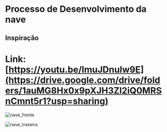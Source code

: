 # Processo de Desenvolvimento da nave

## Inspiração
  # Link: [https://youtu.be/ImuJDnuIw9E](https://drive.google.com/drive/folders/1auMG8Hx0x9pXJH3Zl2iQ0MRSnCmnt5r1?usp=sharing)
  
![nave_frente](https://github.com/ICEI-PUC-Minas-PPC-CC/ppc-cc-2023-2-mod3d-noite-mod_3d_nave/assets/143012685/8999a4fc-ca6d-4e62-aa3a-e2dffb5c54ae)

![nave_traseira](https://github.com/ICEI-PUC-Minas-PPC-CC/ppc-cc-2023-2-mod3d-noite-mod_3d_nave/assets/143012685/fc5031ba-0ce6-4949-bc62-b60c8a0be928)
